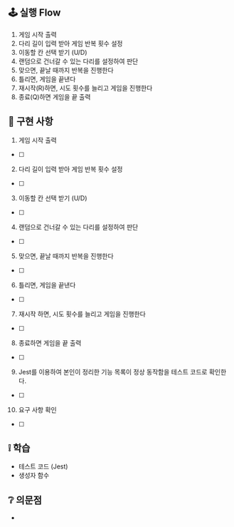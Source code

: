 ## 🕹 실행 Flow

1. 게임 시작 출력
2. 다리 길이 입력 받아 게임 반복 횟수 설정
3. 이동할 칸 선택 받기 (U/D)
4. 랜덤으로 건너갈 수 있는 다리를 설정하여 판단
5. 맞으면, 끝날 때까지 반복을 진행한다
6. 틀리면, 게임을 끝낸다
7. 재시작(R)하면, 시도 횟수를 늘리고 게임을 진행한다
8. 종료(Q)하면 게임을 끝 출력

## 🛒 구현 사항

1. 게임 시작 출력

- [ ]

2. 다리 길이 입력 받아 게임 반복 횟수 설정

- [ ]

3. 이동할 칸 선택 받기 (U/D)

- [ ]

4. 랜덤으로 건너갈 수 있는 다리를 설정하여 판단

- [ ]

5. 맞으면, 끝날 때까지 반복을 진행한다

- [ ]

6. 틀리면, 게임을 끝낸다

- [ ]

7. 재시작 하면, 시도 횟수를 늘리고 게임을 진행한다

- [ ]

8. 종료하면 게임을 끝 출력

- [ ]

9. Jest를 이용하여 본인이 정리한 기능 목록이 정상 동작함을 테스트 코드로 확인한다.

- [ ]

10. 요구 사항 확인

- [ ]

## ❕ 학습

- 테스트 코드 (Jest)
- 생성자 함수

## ❔ 의문점

-
